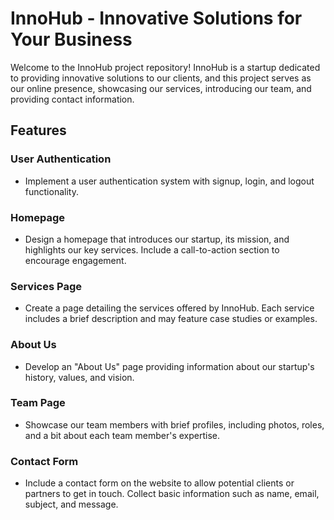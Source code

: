 # InnoHub - Innovative Solutions for Your Business
Welcome to the InnoHub project repository! InnoHub is a startup dedicated to providing innovative solutions to our clients, and this project serves as our online presence, showcasing our services, introducing our team, and providing contact information.

## Features
### User Authentication
* Implement a user authentication system with signup, login, and logout functionality.

### Homepage
* Design a homepage that introduces our startup, its mission, and highlights our key services. Include a call-to-action section to encourage engagement.

### Services Page
* Create a page detailing the services offered by InnoHub. Each service includes a brief description and may feature case studies or examples.

### About Us
* Develop an "About Us" page providing information about our startup's history, values, and vision.

### Team Page
* Showcase our team members with brief profiles, including photos, roles, and a bit about each team member's expertise.

### Contact Form
* Include a contact form on the website to allow potential clients or partners to get in touch. Collect basic information such as name, email, subject, and message.
